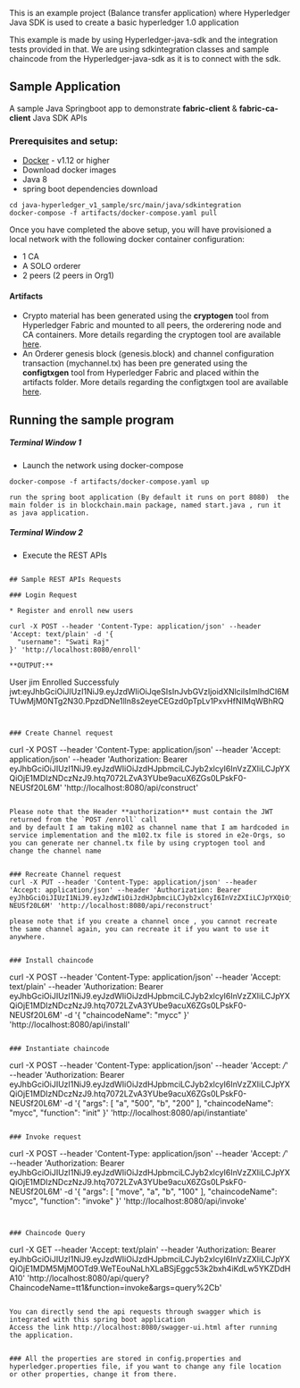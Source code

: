 

This is an example project (Balance transfer application) where Hyperledger Java SDK is used to create a basic hyperledger 1.0 application

This example is made by using Hyperledger-java-sdk and the integration tests provided in that. We are using sdkintegration classes and sample chaincode from the Hyperledger-java-sdk as it is to connect with the sdk.

## Sample Application

A sample Java Springboot app to demonstrate **__fabric-client__** & **__fabric-ca-client__** Java SDK APIs

### Prerequisites and setup:

* [Docker](https://www.docker.com/products/overview) - v1.12 or higher
* Download docker images
* Java 8
* spring boot dependencies download


```
cd java-hyperledger_v1_sample/src/main/java/sdkintegration
docker-compose -f artifacts/docker-compose.yaml pull
```

Once you have completed the above setup, you will have provisioned a local network with the following docker container configuration:

* 1 CA
* A SOLO orderer
* 2 peers (2 peers in Org1)

#### Artifacts
* Crypto material has been generated using the **cryptogen** tool from Hyperledger Fabric and mounted to all peers, the orderering node and CA containers. More details regarding the cryptogen tool are available [here](http://hyperledger-fabric.readthedocs.io/en/latest/build_network.html#crypto-generator).
* An Orderer genesis block (genesis.block) and channel configuration transaction (mychannel.tx) has been pre generated using the **configtxgen** tool from Hyperledger Fabric and placed within the artifacts folder. More details regarding the configtxgen tool are available [here](http://hyperledger-fabric.readthedocs.io/en/latest/build_network.html#configuration-transaction-generator).

## Running the sample program


##### Terminal Window 1

* Launch the network using docker-compose

```
docker-compose -f artifacts/docker-compose.yaml up

run the spring boot application (By default it runs on port 8080)  the main folder is in blockchain.main package, named start.java , run it as java application.
```
##### Terminal Window 2

* Execute the REST APIs 


```

## Sample REST APIs Requests

### Login Request

* Register and enroll new users 

curl -X POST --header 'Content-Type: application/json' --header 'Accept: text/plain' -d '{
  "username": "Swati Raj"
}' 'http://localhost:8080/enroll'

**OUTPUT:**

```
User jim Enrolled Successfuly  jwt:eyJhbGciOiJIUzI1NiJ9.eyJzdWIiOiJqeSIsInJvbGVzIjoidXNlciIsImlhdCI6MTUwMjM0NTg2N30.PpzdDNe1lln8s2eyeCEGzd0pTpLv1PxvHfNIMqWBhRQ
```


### Create Channel request

```
curl -X POST --header 'Content-Type: application/json' --header 'Accept: application/json' --header 'Authorization: Bearer eyJhbGciOiJIUzI1NiJ9.eyJzdWIiOiJzdHJpbmciLCJyb2xlcyI6InVzZXIiLCJpYXQiOjE1MDIzNDczNzJ9.htq7072LZvA3YUbe9acuX6ZGs0LPskF0-NEUSf20L6M' 'http://localhost:8080/api/construct'

```

Please note that the Header **authorization** must contain the JWT returned from the `POST /enroll` call
and by default I am taking m102 as channel name that I am hardcoded in service implementation and the m102.tx file is stored in e2e-Orgs, so you can generate ner channel.tx file by using cryptogen tool and change the channel name


### Recreate Channel request
curl -X PUT --header 'Content-Type: application/json' --header 'Accept: application/json' --header 'Authorization: Bearer eyJhbGciOiJIUzI1NiJ9.eyJzdWIiOiJzdHJpbmciLCJyb2xlcyI6InVzZXIiLCJpYXQiOjE1MDIzNDczNzJ9.htq7072LZvA3YUbe9acuX6ZGs0LPskF0-NEUSf20L6M' 'http://localhost:8080/api/reconstruct'

please note that if you create a channel once , you cannot recreate the same channel again, you can recreate it if you want to use it anywhere.


### Install chaincode

```
curl -X POST --header 'Content-Type: application/json' --header 'Accept: text/plain' --header 'Authorization: Bearer eyJhbGciOiJIUzI1NiJ9.eyJzdWIiOiJzdHJpbmciLCJyb2xlcyI6InVzZXIiLCJpYXQiOjE1MDIzNDczNzJ9.htq7072LZvA3YUbe9acuX6ZGs0LPskF0-NEUSf20L6M' -d '{
  "chaincodeName": "mycc"
}' 'http://localhost:8080/api/install'
```

### Instantiate chaincode

```
curl -X POST --header 'Content-Type: application/json' --header 'Accept: */*' --header 'Authorization: Bearer eyJhbGciOiJIUzI1NiJ9.eyJzdWIiOiJzdHJpbmciLCJyb2xlcyI6InVzZXIiLCJpYXQiOjE1MDIzNDczNzJ9.htq7072LZvA3YUbe9acuX6ZGs0LPskF0-NEUSf20L6M' -d '{
  "args": [
    "a", "500", "b", "200"
  ],
  "chaincodeName": "mycc",
  "function": "init"
}' 'http://localhost:8080/api/instantiate'
```

### Invoke request

```
curl -X POST --header 'Content-Type: application/json' --header 'Accept: */*' --header 'Authorization: Bearer eyJhbGciOiJIUzI1NiJ9.eyJzdWIiOiJzdHJpbmciLCJyb2xlcyI6InVzZXIiLCJpYXQiOjE1MDIzNDczNzJ9.htq7072LZvA3YUbe9acuX6ZGs0LPskF0-NEUSf20L6M' -d '{
  "args": [
    "move", "a", "b", "100"
  ],
  "chaincodeName": "mycc",
  "function": "invoke"
}' 'http://localhost:8080/api/invoke'
```


### Chaincode Query

```
curl -X GET --header 'Accept: text/plain' --header 'Authorization: Bearer eyJhbGciOiJIUzI1NiJ9.eyJzdWIiOiJzdHJpbmciLCJyb2xlcyI6InVzZXIiLCJpYXQiOjE1MDM5MjM0OTd9.WeTEouNaLhXLaBSjEggc53k2bxh4iKdLw5YKZDdHA10' 'http://localhost:8080/api/query?ChaincodeName=tt1&function=invoke&args=query%2Cb'


```

You can directly send the api requests through swagger which is integrated with this spring boot application
Access the link http://localhost:8080/swagger-ui.html after running the application.


### All the properties are stored in config.properties and hyperledger.properties file, if you want to change any file location or other properties, change it from there.



